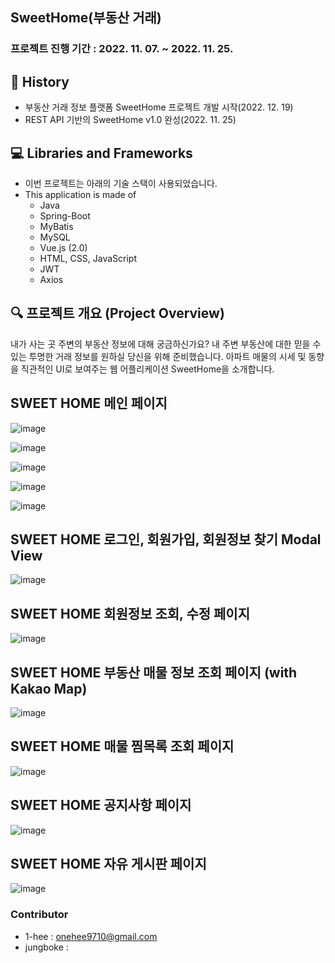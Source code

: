 ## SweetHome(부동산 거래)

### 프로젝트 진행 기간 : 2022. 11. 07. ~ 2022. 11. 25.

## 📜 History
- 부동산 거래 정보 플랫폼 SweetHome 프로젝트 개발 시작(2022. 12. 19)
- REST API 기반의 SweetHome v1.0 완성(2022. 11. 25)

## 💻 Libraries and Frameworks
- 이번 프로젝트는 아래의 기술 스택이 사용되었습니다.
- This application is made of
  - Java
  - Spring-Boot
  - MyBatis
  - MySQL
  - Vue.js (2.0)
  - HTML, CSS, JavaScript
  - JWT
  - Axios
  

## 🔍 프로젝트 개요 (Project Overview)
내가 사는 곳 주변의 부동산 정보에 대해 궁금하신가요? 
내 주변 부동산에 대한 믿을 수 있는 투명한 거래 정보를 원하실 당신을 위해 준비했습니다.
아파트 매물의 시세 및 동향을 직관적인 UI로 보여주는 웹 어플리케이션 SweetHome을 소개합니다.



## SWEET HOME 메인 페이지

![image](https://user-images.githubusercontent.com/79094527/210575621-b45c14fa-aec0-4b54-9512-ab5b6649be00.png)


![image](https://user-images.githubusercontent.com/79094527/210575808-4144e272-de3d-4d5f-a06c-81a711d5697e.png)

![image](https://user-images.githubusercontent.com/79094527/210576644-69a433ca-438b-4966-b119-895df8745fa9.png)

![image](https://user-images.githubusercontent.com/79094527/210576753-cc3331d7-d0b6-4d28-a950-f87d6617140d.png)


![image](https://user-images.githubusercontent.com/79094527/210577243-431c4106-0c74-42fc-b5e5-1e98dc1f2a66.png)



## SWEET HOME 로그인, 회원가입, 회원정보 찾기 Modal View

![image](https://user-images.githubusercontent.com/79094527/210577294-83698111-4103-44ed-b8a3-785dd069d2f3.png)


## SWEET HOME 회원정보 조회, 수정 페이지


![image](https://user-images.githubusercontent.com/79094527/210577334-127e3529-fa35-4768-82a3-15d53b149759.png)


## SWEET HOME 부동산 매물 정보 조회 페이지 (with Kakao Map)

![image](https://user-images.githubusercontent.com/79094527/210577388-9e50c7bc-5eea-40cf-9e08-60a49c5fb7f9.png)


## SWEET HOME 매물 찜목록 조회 페이지

![image](https://user-images.githubusercontent.com/79094527/210577468-ffce0c5d-af0d-4ab9-947a-ff7b1960ec18.png)


## SWEET HOME 공지사항 페이지

![image](https://user-images.githubusercontent.com/79094527/210577518-99a1aa5f-5986-4ee3-aa8c-6e59d9a2dbb3.png)


## SWEET HOME 자유 게시판 페이지

![image](https://user-images.githubusercontent.com/79094527/210577565-ca0eabda-869e-40d8-b959-0463e596e8f2.png)




### Contributor
- 1-hee : onehee9710@gmail.com
- jungboke : 

